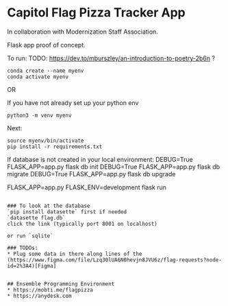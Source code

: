 # Capitol Flag Pizza Tracker App

In collaboration with Modernization Staff Association.

Flask app proof of concept.

To run:
TODO: https://dev.to/mburszley/an-introduction-to-poetry-2b6n ?

```
conda create --name myenv
conda activate myenv
```

OR

If you have not already set up your python env

```
python3 -m venv myenv
```

Next:

```
source myenv/bin/activate
pip install -r requirements.txt
```

If database is not created in your local environment:
DEBUG=True FLASK_APP=app.py flask db init
DEBUG=True FLASK_APP=app.py flask db migrate
DEBUG=True FLASK_APP=app.py flask db upgrade

FLASK_APP=app.py FLASK_ENV=development flask run

```

### To look at the database
`pip install datasette` first if needed
`datasette flag.db`
click the link (typically port 8001 on localhost)

or run `sqlite`

### TODOs:
* Plug some data in there along lines of the (https://www.figma.com/file/Lzq30lUA6N0hevjn8JVU6z/flag-requests?node-id=2%3A4)[Figma]


## Ensemble Programming Environment
* https://mobti.me/flagpizza
* https://anydesk.com
```
